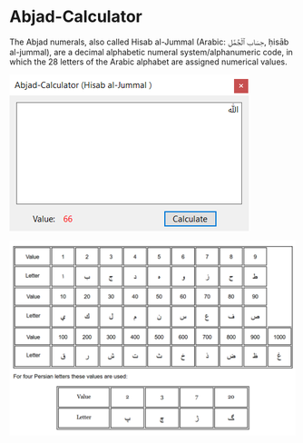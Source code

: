 # Abjad-Calculator
The Abjad numerals, also called Hisab al-Jummal (Arabic: حِسَاب ٱلْجُمَّل‎, ḥisāb al-jummal), are a decimal alphabetic numeral system/alphanumeric code, in which the 28 letters of the Arabic alphabet are assigned numerical values.

![Test Image 1](program.png)

![Test Image 2](abjad_table.png)
